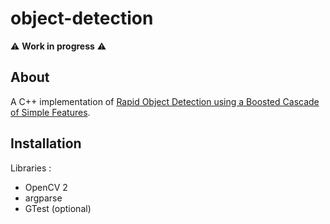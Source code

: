 # object-detection

:warning: **Work in progress** :warning:

## About

A C++ implementation of [Rapid Object Detection using a Boosted Cascade of Simple
Features](https://www.cs.cmu.edu/~efros/courses/LBMV07/Papers/viola-cvpr-01.pdf).

## Installation

Libraries :
- OpenCV 2
- argparse
- GTest (optional)
